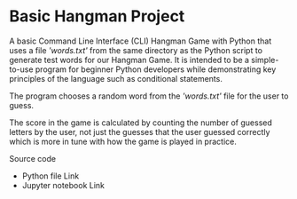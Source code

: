 # Basic Hangman Project

A basic Command Line Interface (CLI) Hangman Game with Python that uses a file <i>'words.txt'</i> from the same directory as the Python script to generate test words for our Hangman Game. It is intended to be a simple-to-use program for beginner Python developers while demonstrating key principles of the language such as conditional statements.

The program chooses a random word from the <i>'words.txt'</i> file for the user to guess.

The score in the game is calculated by counting the number of guessed letters by the user, not just the guesses that the user guessed correctly which is more in tune with how the game is played in practice.

Source code
- Python file Link
- Jupyter notebook Link
